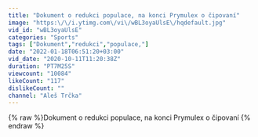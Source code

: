 ```yaml
---
title: "Dokument o redukci populace, na konci Prymulex o čipovaní"
image: "https:\/\/i.ytimg.com\/vi\/wBL3oyaUlsE\/hqdefault.jpg"
vid_id: "wBL3oyaUlsE"
categories: "Sports"
tags: ["Dokument","redukci","populace,"]
date: "2022-01-18T06:51:20+03:00"
vid_date: "2020-10-11T11:20:38Z"
duration: "PT7M25S"
viewcount: "10084"
likeCount: "117"
dislikeCount: ""
channel: "Aleš Trčka"
---
```

{% raw %}Dokument o redukci populace, na konci Prymulex o čipovaní {% endraw %}
